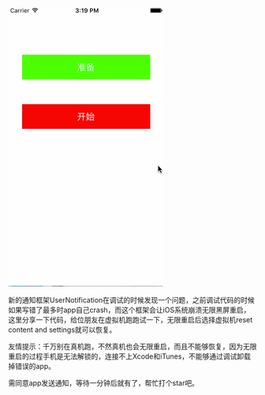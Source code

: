 [![preview](https://github.com/Joker-388/iOS10-Bug-Demo/blob/master/Preview/crash.gif)](http://www.sixstr.me)&nbsp;

新的通知框架UserNotification在调试的时候发现一个问题，之前调试代码的时候如果写错了最多时app自己crash，而这个框架会让iOS系统崩溃无限黑屏重启，这里分享一下代码，给位朋友在虚拟机跑跑试一下，无限重启后选择虚拟机reset content and settings就可以恢复。

友情提示：千万别在真机跑，不然真机也会无限重启，而且不能够恢复，因为无限重启的过程手机是无法解锁的，连接不上Xcode和iTunes，不能够通过调试卸载掉错误的app。

需同意app发送通知，等待一分钟后就有了，帮忙打个star吧。
